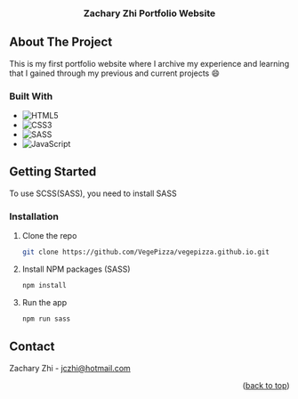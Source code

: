 <!-- PROJECT LOGO -->
<div align="center">
  <h3 align="center">Zachary Zhi Portfolio Website</h3>
</div>

<!-- ABOUT THE PROJECT -->
## About The Project

This is my first portfolio website where I archive my experience and learning that I gained through my previous and current projects :smile:

### Built With

* ![HTML5](https://img.shields.io/badge/html5-%23E34F26.svg?style=for-the-badge&logo=html5&logoColor=white)
* ![CSS3](https://img.shields.io/badge/css3-%231572B6.svg?style=for-the-badge&logo=css3&logoColor=white)
* ![SASS](https://img.shields.io/badge/SASS-hotpink.svg?style=for-the-badge&logo=SASS&logoColor=white)
* ![JavaScript](https://img.shields.io/badge/javascript-%23323330.svg?style=for-the-badge&logo=javascript&logoColor=%23F7DF1E)

<!-- GETTING STARTED -->
## Getting Started

To use SCSS(SASS), you need to install SASS

### Installation

1. Clone the repo
   ```sh
   git clone https://github.com/VegePizza/vegepizza.github.io.git
   ```
2. Install NPM packages (SASS)
   ```sh
   npm install
   ```
3. Run the app
   ```sh
   npm run sass
   ```
   
<!-- CONTACT -->
## Contact

Zachary Zhi - jczhi@hotmail.com

<p align="right">(<a href="#readme-top">back to top</a>)</p>
